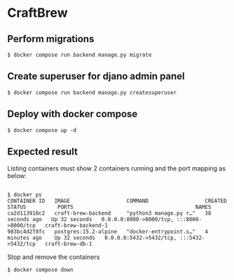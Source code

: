 # CraftBrew

## Perform migrations

```
$ docker compose run backend manage.py migrate
```

## Create superuser for djano admin panel
```
$ docker compose run backend manage.py createsuperuser
```

## Deploy with docker compose
```
$ docker compose up -d
```


## Expected result
Listing containers must show 2 containers running and the port mapping as below:
```

$ docker ps
CONTAINER ID   IMAGE                  COMMAND                  CREATED          STATUS          PORTS                                       NAMES
ca2d113910c2   craft-brew-backend     "python3 manage.py r…"   38 seconds ago   Up 32 seconds   0.0.0.0:8000->8000/tcp, :::8000->8000/tcp   craft-brew-backend-1
983bc4d2f8fc   postgres:15.2-alpine   "docker-entrypoint.s…"   4 minutes ago    Up 32 seconds   0.0.0.0:5432->5432/tcp, :::5432->5432/tcp   craft-brew-db-1
```

Stop and remove the containers
```
$ docker compose down
```
